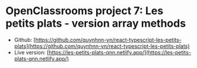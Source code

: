 

# OpenClassrooms project 7: Les petits plats - version array methods

- Github: [https://github.com/quynhnn-vn/react-typescript-les-petits-plats](https://github.com/quynhnn-vn/react-typescript-les-petits-plats)
- Live version: [https://les-petits-plats-qnn.netlify.app/](https://les-petits-plats-qnn.netlify.app/)
